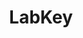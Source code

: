 ---
facebook: https://facebook.com/labkeysoftware
instagram: https://instagram.com/labkeynow
linkedin: https://linkedin.com/company/labkey-software
logohandle: labkey
sort: labkey
title: LabKey
twitter: https://x.com/LabKey
website: https://www.labkey.com/
youtube: https://youtube.com/@labkey-software
---